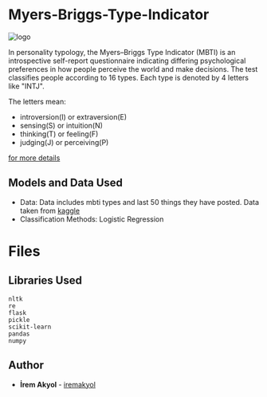 # Myers-Briggs-Type-Indicator

![logo](https://user-images.githubusercontent.com/69118634/131494822-8561a74a-de8f-428c-b57c-ae129fa6b53c.png)

In personality typology, the Myers–Briggs Type Indicator (MBTI) is an introspective self-report questionnaire indicating differing psychological preferences in how people perceive the world and make decisions. The test classifies people according to 16 types. Each type is denoted by 4 letters like "INTJ". 

The letters mean: 

- introversion(I) or extraversion(E) 
- sensing(S) or intuition(N) 
- thinking(T) or feeling(F)
- judging(J) or perceiving(P)  

[for more details](https://en.wikipedia.org/wiki/Myers%E2%80%93Briggs_Type_Indicator#:~:text=The%20Myers%E2%80%93Briggs%20Type%20Indicator%20(MBTI),result%2C%20like%20%22INFJ%22%20or%20%22ENFP%22)

## Models and Data Used

-   Data: Data includes mbti types and last 50 things they have posted. Data taken from [kaggle](https://www.kaggle.com/datasnaek/mbti-type)
-   Classification Methods: Logistic Regression

# Files



## Libraries Used

    nltk
    re
    flask
    pickle
    scikit-learn
    pandas
    numpy

## Author

-   **İrem Akyol**  - [iremakyol](https://github.com/lastirembender)    
    
